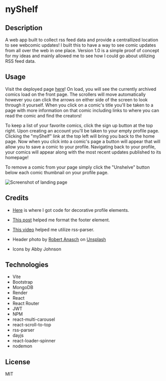 # nyShelf

## Description
A web app built to collect rss feed data and provide a centrallized location to see webcomic updates!
I built this to have a way to see comic updates from all over the web in one place.
Version 1.0 is a simple proof of concept for my ideas and mainly allowed me to see how I could go about utilizing RSS feed data. 

## Usage 

Visit the deployed page [here](https://my-comic-shelf.onrender.com/)!
On load, you will see the currently archived comics load on the front page.
The scrollers will move automatically however you can click the arrows on either side of the screen to look through it yourself.
When you click on a comic's title you'll be taken to a page with more information on that comic including links to where you can read the comic and find the creators!

To keep a list of your favorite comics, click the sign up button at the top right.
Upon creating an account you'll be taken to your empty profile page.
Clicking the "myShelf" link at the top left will bring you back to the home page.
Now when you click into a comic's page a button will appear that will allow you to save a comic to your profile.
Navigating back to your profile, your comics will appear along with the most recent updates published to its homepage!

To remove a comic from your page simply click the "Unshelve" button below each comic thumbnail on your profile page.

![Screenshot of landing page](https://i.gyazo.com/5fa1b238e765dd8a99dbada72799cb6a.jpg)

## Credits 

+ [Here](https://codepen.io/bartaxyz/pen/neRaZM) is where I got code for decorative profile elements.
+ [This post](https://stackoverflow.com/questions/40515142/how-to-make-a-sticky-footer-in-react) helped me format the footer element. 
+ [This video](https://www.youtube.com/watch?v=cPOFttS3-CI&ab_channel=Mind-Boggling) helped me utilize rss-parser.
+  Header photo by <a href="https://unsplash.com/@diesektion?utm_content=creditCopyText&utm_medium=referral&utm_source=unsplash">Robert Anasch</a> on <a href="https://unsplash.com/photos/assorted-color-filling-book-lot-McX3XuJRsUM?utm_content=creditCopyText&utm_medium=referral&utm_source=unsplash">Unsplash</a>

+ Icons by Abby Johnson

## Technologies

+ Vite
+ Bootstrap
+ MongoDB
+ Render 
+ React
+ React Router
+ JWT
+ NPM
+ react-multi-carousel
+ react-scroll-to-top
+ rss-parser
+ dayjs
+ react-loader-spinner
+ nodemon

## License
MIT
